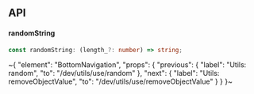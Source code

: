 

## API

#### randomString

```ts
const randomString: (length_?: number) => string;
```


~{
  "element": "BottomNavigation",
  "props": {
    "previous": {
      "label": "Utils: random",
      "to": "/dev/utils/use/random"
    },
    "next": {
      "label": "Utils: removeObjectValue",
      "to": "/dev/utils/use/removeObjectValue"
    }
  }
}~